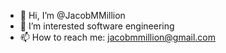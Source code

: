 - 👋 Hi, I’m @JacobMMillion
- 👀 I’m interested software engineering
- 📫 How to reach me: jacobmmillion@gmail.com

<!---
JacobMMillion/JacobMMillion is a ✨ special ✨ repository because its `README.md` (this file) appears on your GitHub profile.
You can click the Preview link to take a look at your changes.
--->
